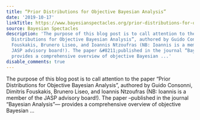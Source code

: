```yaml
---
title: “Prior Distributions for Objective Bayesian Analysis”
date: '2019-10-17'
linkTitle: https://www.bayesianspectacles.org/prior-distributions-for-objective-bayesian-analysis/
source: Bayesian Spectacles
description: 'The purpose of this blog post is to call attention to the paper “Prior
  Distributions for Objective Bayesian Analysis”, authored by Guido Consonni, Dimitris
  Fouskakis, Brunero Liseo, and Ioannis Ntzoufras (NB: Ioannis is a member of the
  JASP advisory board!). The paper &#8211;published in the journal “Bayesian Analysis”&#8212;
  provides a comprehensive overview of objective Bayesian ...'
disable_comments: true
---
```

The purpose of this blog post is to call attention to the paper “Prior Distributions for Objective Bayesian Analysis”, authored by Guido Consonni, Dimitris Fouskakis, Brunero Liseo, and Ioannis Ntzoufras (NB: Ioannis is a member of the JASP advisory board!). The paper &#8211;published in the journal “Bayesian Analysis”&#8212; provides a comprehensive overview of objective Bayesian ...